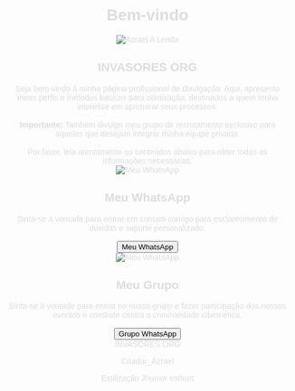 <html lang="pt-br">
<head>
<meta charset="UTF-8" />
<meta name="viewport" content="width=device-width, initial-scale=1" />
<title>Azrael A Lenda</title>
<style>
  body {
    background-image: url('https://i.ibb.co/d4X1w9nv/3f40e162c24a8036722af1750f9511a1.jpg');
    background-position: center;
    background-repeat: no-repeat;
    background-size: cover;
    color: #ddd;
    font-family: 'Arial', sans-serif;
    margin: 0;
    padding: 20px;
    text-align: center;
  }

  h1, h2 {
    color: #0ff;
    font-weight: 900;
    text-transform: uppercase;
    text-shadow:
       0 0 5px #0ff,
       0 0 10px #0ff,
       0 0 20px #0ff,
       0 0 40px #0ff,
       0 0 80px #0ff;
    margin: 30px 0 10px;
  }

  h1 {
    font-size: 2.5em;
  }

  h2 {
    font-size: 1.8em;
  }

  .profile-pic {
    border-radius: 50%;
    width: 120px;
    height: 120px;
    margin: 20px auto;
    display: block;
    border: 3px solid #0ff;
    box-shadow: 0 0 15px #0ff;
  }

  .content-box {
    background: rgba(255, 255, 255, 0.1);
    border-radius: 10px;
    padding: 20px;
    margin: 20px auto 40px;
    max-width: 600px;
    font-size: 1em;
    line-height: 1.5;
  }

  .content-box strong {
    color: #0ff;
  }

  .contact-section {
    background: url('') no-repeat center bottom;
    background-size: contain;
    padding: 50px 20px 100px;
    position: relative;
    max-width: 600px;
    margin: 0 auto 40px;
  }
  
    .group-section {
    background-size: contain;
    padding: 50px 20px 100px;
    position: relative;
    max-width: 600px;
    margin: 0 auto 40px;
  }

  .contact-pic {
    border-radius: 50%;
    width: 100px;
    height: 100px;
    border: 3px solid #0ff;
    box-shadow: 0 0 10px #0ff;
    margin: 0 auto 10px;
    display: block;
  }

  .button-neon {
    background-color: #0ff;
    border: none;
    border-radius: 8px;
    color: #000;
    font-weight: bold;
    padding: 15px 40px;
    font-size: 1.1em;
    cursor: pointer;
    box-shadow: 
      0 0 5px #0ff,
      0 0 10px #0ff,
      0 0 20px #0ff,
      0 0 40px #0ff;
    transition: 0.3s ease-in-out;
  }

  .button-neon:hover {
    background-color: #00ffffcc;
    box-shadow:
      0 0 15px #0ff,
      0 0 25px #0ff,
      0 0 35px #0ff,
      0 0 50px #0ff;
    color: #000;
  }

  footer {
    color: #0ff;
    font-size: 0.8em;
    font-weight: 700;
    text-transform: uppercase;
    letter-spacing: 2px;
    margin-top: 40px;
  }
  
  p {
    color: #0ff;
    font-size: 0.8em;
    font-weight: 700;
    text-transform: uppercase;
    letter-spacing: 2px;
    margin-top: 40px;
  }
</style>
</head>
<body>

<h1>Bem-vindo</h1>

<img src="https://i.ibb.co/QFbZvzbX/IMG-20251021-WA0311.jpg" alt="Azrael A Lenda" class="profile-pic"/>

<h2>INVASORES ORG</h2>

<div class="content-box">
  Seja bem-vindo à minha página profissional de divulgação. Aqui, apresento meus perfis e métodos básicos para otimização, destinados a quem tenha interesse em aprimorar seus processos.
  <br /><br />
  <strong>Importante:</strong> Também divulgo meu grupo de recrutamento exclusivo para aqueles que desejam integrar minha equipe privada.
  <br /><br />
  Por favor, leia atentamente os conteúdos abaixo para obter todas as informações necessárias.
</div>

<div class="contact-section">
  <img src="https://i.ibb.co/FqjxswC6/IMG-20251021-WA0305.jpg" alt="Meu WhatsApp" class="contact-pic"/>
  <h2>Meu WhatsApp</h2>
  <div class="content-box" style="background: rgba(255,255,255,0.1); max-width: 100%; margin: 15px auto;">
    Sinta-se à vontade para entrar em contato comigo para esclarecimento de dúvidas e suporte personalizado.
  </div>
  <button class="button-neon" onclick="window.open('https://wa.me/5511971116992', '_blank')">Meu WhatsApp</button>
</div>
<div class="group-section">
  <img src="https://i.ibb.co/9mxVR7YC/IMG-20251021-WA0342.jpg" alt="Meu WhatsApp" class="contact-pic"/>
  <h2>Meu Grupo</h2>
  <div class="content-box" style="background: rgba(255,255,255,0.1); max-width: 100%; margin: 15px auto;">
    Sinta-se à vontade para entrar no nosso grupo e fazer participação dos nossos eventos e combate contra a criminalidade cibernética.
  </div>
<button class="button-neon" onclick="location.href='https://chat.whatsapp.com/INdpkJGLrRG1ifRXylJ8oV?mode=wwt'">Grupo WhatsApp</button>
<footer>
  INVASORES ORG
</footer>
<p>Criador_Azrael</p>
  <p>Estilização Jhunior esthurt</p>
</body>
</html>
